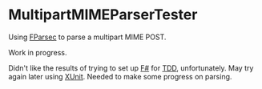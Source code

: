 MultipartMIMEParserTester
=========================

Using [FParsec][1] to parse a multipart MIME POST.

Work in progress.

Didn't like the results of trying to set up [F#][2] for [TDD][3], unfortunately.
May try again later using [XUnit][4]. Needed to make some progress on parsing.

[1]: http://www.quanttec.com/fparsec/
[2]: http://fsharp.org/
[3]: http://en.wikipedia.org/wiki/Test-driven_development
[4]: https://github.com/xunit/xunit
